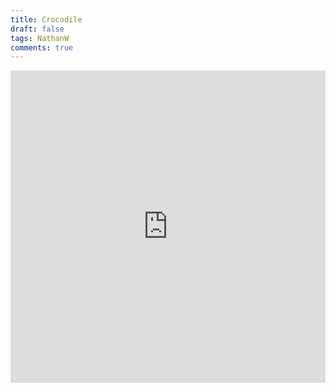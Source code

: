 ```yaml
---
title: Crocodile
draft: false
tags: NathanW
comments: true
---
```


<iframe width="760px" height="500px" src="https://sway.office.com/s/FDK5dU0C9kBOmnnq/embed" frameborder="0" marginheight="0" marginwidth="0" max-width="100%" sandbox="allow-forms allow-modals allow-orientation-lock allow-popups allow-same-origin allow-scripts" scrolling="no" style="border: none; max-width: 100%; max-height: 100vh" allowfullscreen mozallowfullscreen msallowfullscreen webkitallowfullscreen></iframe>
